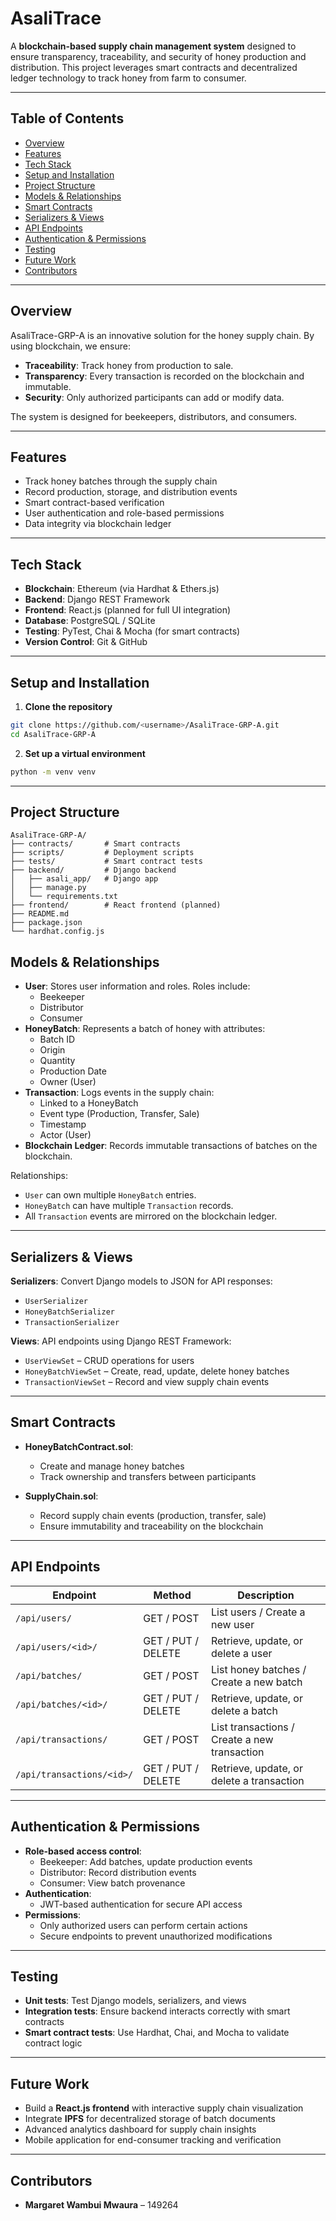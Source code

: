 # AsaliTrace

A **blockchain-based supply chain management system** designed to ensure transparency, traceability, and security of honey production and distribution. This project leverages smart contracts and decentralized ledger technology to track honey from farm to consumer.

---

## Table of Contents

- [Overview](#overview)  
- [Features](#features)  
- [Tech Stack](#tech-stack)  
- [Setup and Installation](#setup-and-installation)  
- [Project Structure](#project-structure)  
- [Models & Relationships](#models--relationships)  
- [Smart Contracts](#smart-contracts)  
- [Serializers & Views](#serializers--views)  
- [API Endpoints](#api-endpoints)  
- [Authentication & Permissions](#authentication--permissions)  
- [Testing](#testing)  
- [Future Work](#future-work)  
- [Contributors](#contributors)  

---

## Overview

AsaliTrace-GRP-A is an innovative solution for the honey supply chain. By using blockchain, we ensure:

- **Traceability**: Track honey from production to sale.  
- **Transparency**: Every transaction is recorded on the blockchain and immutable.  
- **Security**: Only authorized participants can add or modify data.  

The system is designed for beekeepers, distributors, and consumers.

---

## Features

- Track honey batches through the supply chain  
- Record production, storage, and distribution events  
- Smart contract-based verification  
- User authentication and role-based permissions  
- Data integrity via blockchain ledger  

---

## Tech Stack

- **Blockchain**: Ethereum (via Hardhat & Ethers.js)  
- **Backend**: Django REST Framework  
- **Frontend**: React.js (planned for full UI integration)  
- **Database**: PostgreSQL / SQLite  
- **Testing**: PyTest, Chai & Mocha (for smart contracts)  
- **Version Control**: Git & GitHub  

---

## Setup and Installation

1. **Clone the repository**

```bash
git clone https://github.com/<username>/AsaliTrace-GRP-A.git
cd AsaliTrace-GRP-A
```

2. **Set up a virtual environment**

```bash
python -m venv venv
```
---

## Project Structure ##

```
AsaliTrace-GRP-A/
├── contracts/       # Smart contracts
├── scripts/         # Deployment scripts
├── tests/           # Smart contract tests
├── backend/         # Django backend
│   ├── asali_app/   # Django app
│   ├── manage.py
│   └── requirements.txt
├── frontend/        # React frontend (planned)
├── README.md
├── package.json
└── hardhat.config.js

```
## Models & Relationships

- **User**: Stores user information and roles. Roles include:
  - Beekeeper
  - Distributor
  - Consumer
- **HoneyBatch**: Represents a batch of honey with attributes:
  - Batch ID
  - Origin
  - Quantity
  - Production Date
  - Owner (User)
- **Transaction**: Logs events in the supply chain:
  - Linked to a HoneyBatch
  - Event type (Production, Transfer, Sale)
  - Timestamp
  - Actor (User)
- **Blockchain Ledger**: Records immutable transactions of batches on the blockchain.

Relationships:

- `User` can own multiple `HoneyBatch` entries.  
- `HoneyBatch` can have multiple `Transaction` records.  
- All `Transaction` events are mirrored on the blockchain ledger.

---

## Serializers & Views

**Serializers**: Convert Django models to JSON for API responses:

- `UserSerializer`
- `HoneyBatchSerializer`
- `TransactionSerializer`

**Views**: API endpoints using Django REST Framework:

- `UserViewSet` – CRUD operations for users  
- `HoneyBatchViewSet` – Create, read, update, delete honey batches  
- `TransactionViewSet` – Record and view supply chain events  

---

## Smart Contracts

- **HoneyBatchContract.sol**:  
  - Create and manage honey batches  
  - Track ownership and transfers between participants  

- **SupplyChain.sol**:  
  - Record supply chain events (production, transfer, sale)  
  - Ensure immutability and traceability on the blockchain  

---

## API Endpoints

| Endpoint | Method | Description |
|----------|--------|-------------|
| `/api/users/` | GET / POST | List users / Create a new user |
| `/api/users/<id>/` | GET / PUT / DELETE | Retrieve, update, or delete a user |
| `/api/batches/` | GET / POST | List honey batches / Create a new batch |
| `/api/batches/<id>/` | GET / PUT / DELETE | Retrieve, update, or delete a batch |
| `/api/transactions/` | GET / POST | List transactions / Create a new transaction |
| `/api/transactions/<id>/` | GET / PUT / DELETE | Retrieve, update, or delete a transaction |

---

## Authentication & Permissions

- **Role-based access control**:
  - Beekeeper: Add batches, update production events  
  - Distributor: Record distribution events  
  - Consumer: View batch provenance  
- **Authentication**:
  - JWT-based authentication for secure API access  
- **Permissions**:
  - Only authorized users can perform certain actions  
  - Secure endpoints to prevent unauthorized modifications  

---

## Testing

- **Unit tests**: Test Django models, serializers, and views  
- **Integration tests**: Ensure backend interacts correctly with smart contracts  
- **Smart contract tests**: Use Hardhat, Chai, and Mocha to validate contract logic  

---

## Future Work

- Build a **React.js frontend** with interactive supply chain visualization  
- Integrate **IPFS** for decentralized storage of batch documents  
- Advanced analytics dashboard for supply chain insights  
- Mobile application for end-consumer tracking and verification  

---

## Contributors

- **Margaret Wambui Mwaura** – 149264
